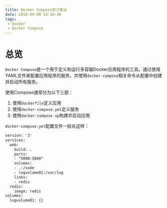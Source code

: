 ```yaml
---
title: Docker Compose学习笔记
date: 2018-09-08 14:16:36
tags:
 - Docker
 - Docker Compose
---
```


# 总览
`Docker Compose`是一个用于定义和运行多容器Docker应用程序的工具。通过使用YAML文件来配置应用程序的服务，并使用`docker-compose`相关命令从配置中创建并启动所有服务。

使用Compose通常分为以下三部：
 1. 使用`Dockerfile`定义应用
 2. 使用`docker-compose.yml`定义服务
 3. 使用`docker-compose up`构建并启动应用

`docker-compose.yml`配置文件一般长这样：
```xml
version: '3'
services:
  web:
    build: .
    ports:
    - "5000:5000"
    volumes:
    - .:/code
    - logvolume01:/var/log
    links:
    - redis
  redis:
    image: redis
volumes:
  logvolume01: {}
```


